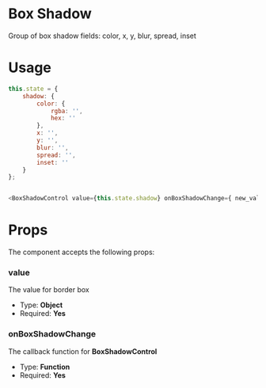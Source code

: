 # Box Shadow
Group of box shadow fields: color, x, y, blur, spread, inset

# Usage
```js
this.state = {
	shadow: {
		color: {
			rgba: '',
			hex: ''
		},
		x: '',
		y: '',
		blur: '',
		spread: '',
		inset: ''
	}
};


<BoxShadowControl value={this.state.shadow} onBoxShadowChange={ new_value => this.onChangeHandler( { key: "shadow", value : new_value} ) }/>
```

# Props
The component accepts the following props:

### value
The value for border box
* Type: **Object**
* Required: **Yes**

### onBoxShadowChange
The callback function for **BoxShadowControl**
* Type: **Function**
* Required: **Yes**